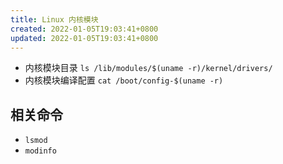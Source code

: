 ```yaml
---
title: Linux 内核模块
created: 2022-01-05T19:03:41+0800
updated: 2022-01-05T19:03:41+0800
---
```



- 内核模块目录 `ls /lib/modules/$(uname -r)/kernel/drivers/`
- 内核模块编译配置 `cat /boot/config-$(uname -r)`

## 相关命令

- `lsmod`
- `modinfo`
